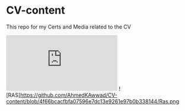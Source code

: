 # CV-content
This repo for my Certs and Media related to the CV

![TrendMicro Pentest Certification.pdf](https://github.com/AhmedKAwwad/CV-content/blob/427bb10d87f5fdeb2a735b044142ddcbed0ce10e/TrendMicro-CyberTalent.pdf)
![RAS]https://github.com/AhmedKAwwad/CV-content/blob/4f66bcacfbfa07596e7dc13e9261e97b0b338144/Ras.png
